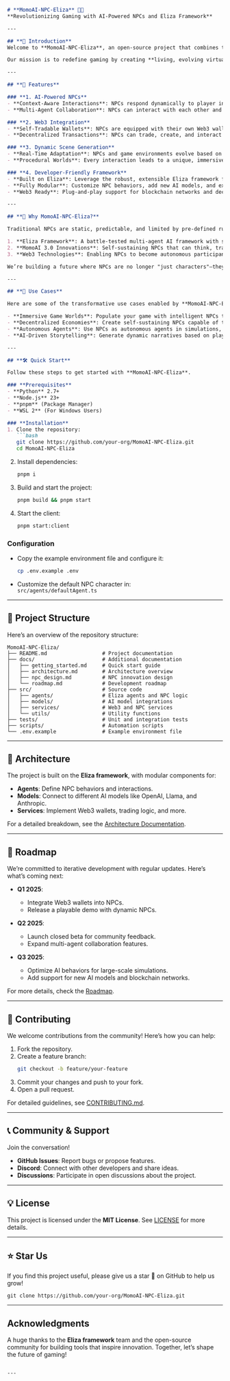 ```markdown
# **MomoAI-NPC-Eliza** 🤖✨  
**Revolutionizing Gaming with AI-Powered NPCs and Eliza Framework**

---

## **🌌 Introduction**  
Welcome to **MomoAI-NPC-Eliza**, an open-source project that combines the cutting-edge capabilities of the **Eliza framework** with the innovative vision of **MomoAI 3.0**. This repository is dedicated to building **intelligent, self-sustaining NPCs** that transcend traditional game characters and seamlessly integrate into dynamic, blockchain-enabled ecosystems.

Our mission is to redefine gaming by creating **living, evolving virtual worlds** powered by AI, Web3, and decentralized technologies.

---

## **🚀 Features**

### **1. AI-Powered NPCs**  
- **Context-Aware Interactions**: NPCs respond dynamically to player input using state-of-the-art AI models (OpenAI, Llama, Anthropic, etc.).  
- **Multi-Agent Collaboration**: NPCs can interact with each other and players, fostering emergent gameplay.

### **2. Web3 Integration**  
- **Self-Tradable Wallets**: NPCs are equipped with their own Web3 wallets.  
- **Decentralized Transactions**: NPCs can trade, create, and interact with blockchain assets (NFTs, tokens, etc.).

### **3. Dynamic Scene Generation**  
- **Real-Time Adaptation**: NPCs and game environments evolve based on player actions.  
- **Procedural Worlds**: Every interaction leads to a unique, immersive experience.

### **4. Developer-Friendly Framework**  
- **Built on Eliza**: Leverage the robust, extensible Eliza framework for AI agent development.  
- **Fully Modular**: Customize NPC behaviors, add new AI models, and extend functionality with ease.  
- **Web3 Ready**: Plug-and-play support for blockchain networks and decentralized systems.

---

## **📖 Why MomoAI-NPC-Eliza?**

Traditional NPCs are static, predictable, and limited by pre-defined rules, making them feel artificial and disconnected. **MomoAI-NPC-Eliza** changes this by integrating:  

1. **Eliza Framework**: A battle-tested multi-agent AI framework with support for various AI models and plugins.  
2. **MomoAI 3.0 Innovations**: Self-sustaining NPCs that can think, trade, and evolve, creating truly immersive gameplay.  
3. **Web3 Technologies**: Enabling NPCs to become autonomous participants in the in-game economy.  

We’re building a future where NPCs are no longer "just characters"—they’re **intelligent digital entities** coexisting with players.

---

## **🎯 Use Cases**

Here are some of the transformative use cases enabled by **MomoAI-NPC-Eliza**:

- **Immersive Game Worlds**: Populate your game with intelligent NPCs that evolve and adapt in real time.  
- **Decentralized Economies**: Create self-sustaining NPCs capable of trading, crafting, and participating in blockchain-driven economies.  
- **Autonomous Agents**: Use NPCs as autonomous agents in simulations, business processes, or research.  
- **AI-Driven Storytelling**: Generate dynamic narratives based on player choices and NPC interactions.  

---

## **🛠️ Quick Start**

Follow these steps to get started with **MomoAI-NPC-Eliza**.

### **Prerequisites**  
- **Python** 2.7+  
- **Node.js** 23+  
- **pnpm** (Package Manager)  
- **WSL 2** (For Windows Users)  

### **Installation**  
1. Clone the repository:  
   ```bash
   git clone https://github.com/your-org/MomoAI-NPC-Eliza.git
   cd MomoAI-NPC-Eliza
   ```

2. Install dependencies:  
   ```bash
   pnpm i
   ```

3. Build and start the project:  
   ```bash
   pnpm build && pnpm start
   ```

4. Start the client:  
   ```bash
   pnpm start:client
   ```

### **Configuration**  
- Copy the example environment file and configure it:  
  ```bash
  cp .env.example .env
  ```

- Customize the default NPC character in:  
  `src/agents/defaultAgent.ts`

---

## **📂 Project Structure**

Here’s an overview of the repository structure:  

```plaintext
MomoAI-NPC-Eliza/
├── README.md                  # Project documentation
├── docs/                      # Additional documentation
│   ├── getting_started.md     # Quick start guide
│   ├── architecture.md        # Architecture overview
│   ├── npc_design.md          # NPC innovation design
│   └── roadmap.md             # Development roadmap
├── src/                       # Source code
│   ├── agents/                # Eliza agents and NPC logic
│   ├── models/                # AI model integrations
│   ├── services/              # Web3 and NPC services
│   └── utils/                 # Utility functions
├── tests/                     # Unit and integration tests
├── scripts/                   # Automation scripts
└── .env.example               # Example environment file
```

---

## **🧠 Architecture**

The project is built on the **Eliza framework**, with modular components for:

- **Agents**: Define NPC behaviors and interactions.  
- **Models**: Connect to different AI models like OpenAI, Llama, and Anthropic.  
- **Services**: Implement Web3 wallets, trading logic, and more.  

For a detailed breakdown, see the [Architecture Documentation](docs/architecture.md).

---

## **🌟 Roadmap**

We’re committed to iterative development with regular updates. Here’s what’s coming next:

- **Q1 2025**:  
  - Integrate Web3 wallets into NPCs.  
  - Release a playable demo with dynamic NPCs.  

- **Q2 2025**:  
  - Launch closed beta for community feedback.  
  - Expand multi-agent collaboration features.  

- **Q3 2025**:  
  - Optimize AI behaviors for large-scale simulations.  
  - Add support for new AI models and blockchain networks.  

For more details, check the [Roadmap](docs/roadmap.md).

---

## **🤝 Contributing**

We welcome contributions from the community! Here’s how you can help:

1. Fork the repository.  
2. Create a feature branch:  
   ```bash
   git checkout -b feature/your-feature
   ```
3. Commit your changes and push to your fork.  
4. Open a pull request.  

For detailed guidelines, see [CONTRIBUTING.md](CONTRIBUTING.md).

---

## **📞 Community & Support**

Join the conversation!  

- **GitHub Issues**: Report bugs or propose features.  
- **Discord**: Connect with other developers and share ideas.  
- **Discussions**: Participate in open discussions about the project.  

---

## **💡 License**

This project is licensed under the **MIT License**. See [LICENSE](LICENSE) for more details.

---

## **⭐ Star Us**

If you find this project useful, please give us a star 🌟 on GitHub to help us grow!

```plaintext
git clone https://github.com/your-org/MomoAI-NPC-Eliza.git
```

---

## **Acknowledgments**

A huge thanks to the **Eliza framework** team and the open-source community for building tools that inspire innovation. Together, let’s shape the future of gaming!
```

---
